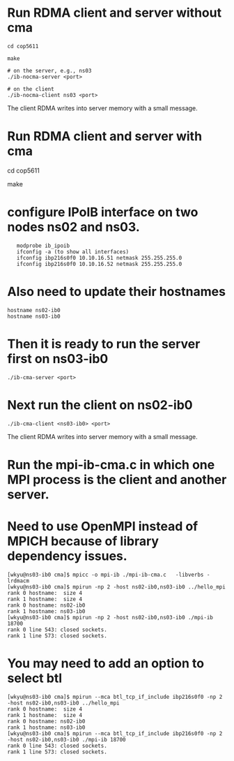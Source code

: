 # Run RDMA client and server without cma

```
cd cop5611

make 

# on the server, e.g., ns03
./ib-nocma-server <port>

# on the client
./ib-nocma-client ns03 <port>
```


The client RDMA writes into server memory with a small message.

# Run RDMA client and server with cma

cd cop5611

make 

# configure IPoIB interface on two nodes ns02 and ns03.

```
   modprobe ib_ipoib
   ifconfig -a (to show all interfaces)
   ifconfig ibp216s0f0 10.10.16.51 netmask 255.255.255.0
   ifconfig ibp216s0f0 10.10.16.52 netmask 255.255.255.0
```


# Also need to update their hostnames
```
hostname ns02-ib0
hostname ns03-ib0
```

# Then it is ready to run the server first on ns03-ib0
```
./ib-cma-server <port>
```

# Next run the client on ns02-ib0
```
./ib-cma-client <ns03-ib0> <port>
```


The client RDMA writes into server memory with a small message.

# Run the mpi-ib-cma.c in which one MPI process is the client and another server.

# Need to use OpenMPI instead of MPICH because of library dependency issues.

```
[wkyu@ns03-ib0 cma]$ mpicc -o mpi-ib ./mpi-ib-cma.c   -libverbs -lrdmacm
[wkyu@ns03-ib0 cma]$ mpirun -np 2 -host ns02-ib0,ns03-ib0 ../hello_mpi
rank 0 hostname:  size 4
rank 1 hostname:  size 4
rank 0 hostname: ns02-ib0
rank 1 hostname: ns03-ib0
[wkyu@ns03-ib0 cma]$ mpirun -np 2 -host ns02-ib0,ns03-ib0 ./mpi-ib 18700
rank 0 line 543: closed sockets.
rank 1 line 573: closed sockets.
```


# You may need to add an option to select btl

```
[wkyu@ns03-ib0 cma]$ mpirun --mca btl_tcp_if_include ibp216s0f0 -np 2 -host ns02-ib0,ns03-ib0 ../hello_mpi
rank 0 hostname:  size 4
rank 1 hostname:  size 4
rank 0 hostname: ns02-ib0
rank 1 hostname: ns03-ib0
[wkyu@ns03-ib0 cma]$ mpirun --mca btl_tcp_if_include ibp216s0f0 -np 2 -host ns02-ib0,ns03-ib0 ./mpi-ib 18700
rank 0 line 543: closed sockets.
rank 1 line 573: closed sockets.
```



